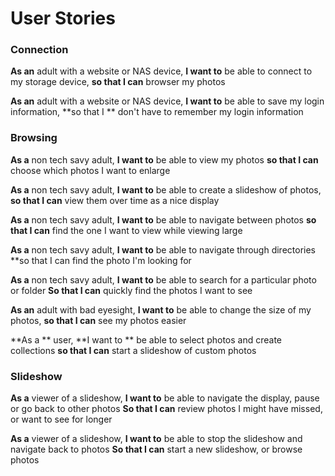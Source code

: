 # User Stories

### Connection

**As an** adult with a website or NAS device,
**I want to** be able to connect to my storage device,
**so that I can** browser my photos

**As an** adult with a website or NAS device,
**I want to** be able to save my login information,
**so that I ** don't have to remember my login information

### Browsing

**As a** non tech savy adult, 
**I want to** be able to view my photos 
**so that I can** choose which photos I want to enlarge

**As a** non tech savy adult,
**I want to** be able to create a slideshow of photos,
**so that I can** view them over time as a nice display

**As a** non tech savy adult,
**I want to** be able to navigate between photos
**so that I can** find the one I want to view while viewing large 

**As a** non tech savy adult,
**I want to** be able to navigate through directories
**so that I can find the photo I'm looking for

**As a** non tech savy adult,
**I want to** be able to search for a particular photo or folder
**So that I can** quickly find the photos I want to see

**As an** adult with bad eyesight, 
**I want to** be able to change the size of my photos,
**so that I can** see my photos easier

**As a ** user,
**I want to ** be able to select photos and create collections
**so that I can** start a slideshow of custom photos

### Slideshow

**As a** viewer of a slideshow,
**I want to** be able to navigate the display, pause or go back to other photos
**So that I can** review photos I might have missed, or want to see for longer

**As a** viewer of a slideshow,
**I want to** be able to stop the slideshow and navigate back to photos
**So that I can** start a new slideshow, or browse photos
